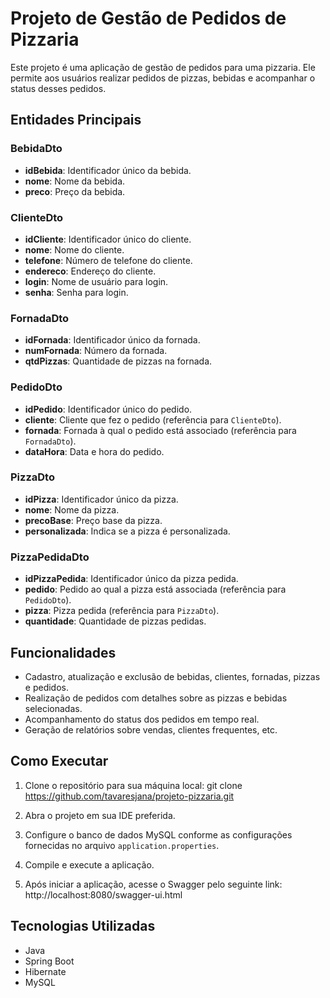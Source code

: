 # Projeto de Gestão de Pedidos de Pizzaria

Este projeto é uma aplicação de gestão de pedidos para uma pizzaria. Ele permite aos usuários realizar pedidos de pizzas, bebidas e acompanhar o status desses pedidos.

## Entidades Principais

### BebidaDto

- **idBebida**: Identificador único da bebida.
- **nome**: Nome da bebida.
- **preco**: Preço da bebida.

### ClienteDto

- **idCliente**: Identificador único do cliente.
- **nome**: Nome do cliente.
- **telefone**: Número de telefone do cliente.
- **endereco**: Endereço do cliente.
- **login**: Nome de usuário para login.
- **senha**: Senha para login.

### FornadaDto

- **idFornada**: Identificador único da fornada.
- **numFornada**: Número da fornada.
- **qtdPizzas**: Quantidade de pizzas na fornada.

### PedidoDto

- **idPedido**: Identificador único do pedido.
- **cliente**: Cliente que fez o pedido (referência para `ClienteDto`).
- **fornada**: Fornada à qual o pedido está associado (referência para `FornadaDto`).
- **dataHora**: Data e hora do pedido.

### PizzaDto

- **idPizza**: Identificador único da pizza.
- **nome**: Nome da pizza.
- **precoBase**: Preço base da pizza.
- **personalizada**: Indica se a pizza é personalizada.

### PizzaPedidaDto

- **idPizzaPedida**: Identificador único da pizza pedida.
- **pedido**: Pedido ao qual a pizza está associada (referência para `PedidoDto`).
- **pizza**: Pizza pedida (referência para `PizzaDto`).
- **quantidade**: Quantidade de pizzas pedidas.

## Funcionalidades

- Cadastro, atualização e exclusão de bebidas, clientes, fornadas, pizzas e pedidos.
- Realização de pedidos com detalhes sobre as pizzas e bebidas selecionadas.
- Acompanhamento do status dos pedidos em tempo real.
- Geração de relatórios sobre vendas, clientes frequentes, etc.

## Como Executar

1. Clone o repositório para sua máquina local:
git clone https://github.com/tavaresjana/projeto-pizzaria.git

2. Abra o projeto em sua IDE preferida.

3. Configure o banco de dados MySQL conforme as configurações fornecidas no arquivo `application.properties`.

4. Compile e execute a aplicação.

5. Após iniciar a aplicação, acesse o Swagger pelo seguinte link:
http://localhost:8080/swagger-ui.html

## Tecnologias Utilizadas

- Java
- Spring Boot
- Hibernate
- MySQL


